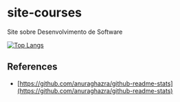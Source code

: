 # site-courses

Site sobre Desenvolvimento de Software

[![Top Langs](https://github-readme-stats.vercel.app/api/top-langs/?username=heviane&exclude_repo=heviane,dio-desafio-github,clone-instagram,ui-github-api)](https://github.com/anuraghazra/github-readme-stats)


## References

- [https://github.com/anuraghazra/github-readme-stats](https://github.com/anuraghazra/github-readme-stats)
